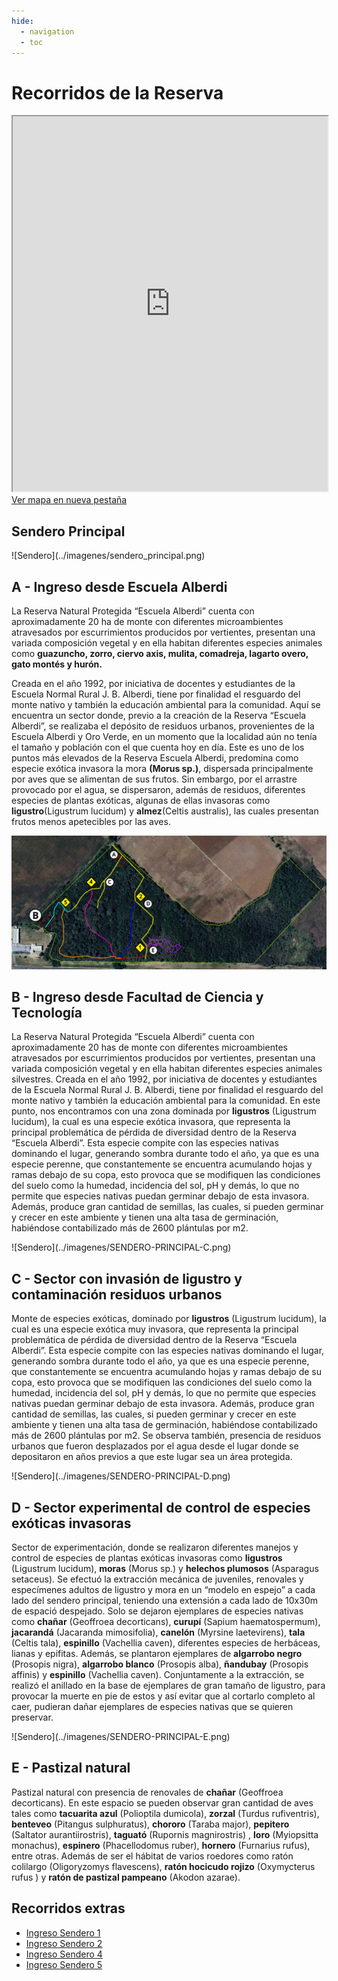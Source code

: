 ```yaml
---
hide:
  - navigation
  - toc
---
```

# Recorridos de la Reserva

<div class="iframe-container-map">
    <iframe 
        src="https://raw.githack.com/noelibaeza/reserva_natural_alberdi/main/qgis2web/index.html#14/-31.8384/-60.5346"
        style="width:100%; min-height:600px;" 
        allow="fullscreen"
        loading="lazy" 
        referrerpolicy="no-referrer-when-downgrade">
    </iframe>
</div>

<div class="button-container">
    <a href="https://raw.githack.com/noelibaeza/reserva_natural_alberdi/main/qgis2web/index.html#14/-31.8384/-60.5346" 
       target="_blank" 
       class="open-button">
       Ver mapa en nueva pestaña
    </a>
</div>




<h2>Sendero Principal</h2>
![Sendero](../imagenes/sendero_principal.png)
<!-- ![](../imagenes/letraA.png)  -->
<h2><b>A</b> - Ingreso desde Escuela Alberdi</h2>
<p>La Reserva Natural Protegida “Escuela Alberdi” cuenta con aproximadamente 20 ha de monte con diferentes microambientes atravesados por escurrimientos producidos por vertientes, presentan una variada composición vegetal y en ella habitan diferentes especies animales como <strong>guazuncho, zorro, ciervo axis, mulita, comadreja, lagarto overo, gato montés y hurón.</strong>

Creada en el año 1992, por iniciativa de docentes y estudiantes de la Escuela Normal Rural J. B. Alberdi, tiene por finalidad el resguardo del monte nativo y también la educación ambiental para la comunidad.
Aquí se encuentra un sector donde, previo a la creación de la Reserva “Escuela Alberdi”, se realizaba el depósito de residuos urbanos, provenientes de la Escuela Alberdi y Oro Verde, en un momento que la localidad aún no tenía el tamaño y población con el que cuenta hoy en día.
Este es uno de los puntos más elevados de la Reserva Escuela Alberdi, predomina como especie exótica invasora la mora <strong>(Morus sp.)</strong>, dispersada principalmente por aves que se alimentan de sus frutos. Sin embargo, por el arrastre provocado por el agua, se dispersaron, además de residuos, diferentes especies de plantas exóticas, algunas de ellas invasoras como <strong>ligustro</strong>(Ligustrum lucidum) y <strong> almez</strong>(Celtis australis), las cuales presentan frutos menos apetecibles por las aves.</p>
![Sendero](../imagenes/SENDERO-PRINCIPAL-B.png)
<h2><b>B</b> - Ingreso desde Facultad de Ciencia y Tecnología</h2>
<p>La Reserva Natural Protegida “Escuela Alberdi” cuenta con aproximadamente 20 has de monte con diferentes microambientes atravesados por escurrimientos producidos por vertientes, presentan una variada composición vegetal y en ella habitan diferentes especies animales silvestres.
Creada en el año 1992, por iniciativa de docentes y estudiantes de la Escuela Normal Rural J. B. Alberdi, tiene por finalidad el resguardo del monte nativo y también la educación ambiental para la comunidad.
En este punto, nos encontramos con una zona dominada por <strong>ligustros</strong> (Ligustrum lucidum), la cual es una especie exótica invasora, que representa la principal problemática de pérdida de diversidad dentro de la Reserva “Escuela Alberdi”. Esta especie compite con las especies nativas dominando el lugar, generando sombra durante todo el año, ya que es una especie perenne, que constantemente se encuentra acumulando hojas y ramas debajo de su copa, esto provoca que se modifiquen las condiciones del suelo como la humedad, incidencia del sol, pH y demás, lo que no permite que especies nativas puedan germinar debajo de esta invasora. Además, produce gran cantidad de semillas, las cuales, si pueden germinar y crecer en este ambiente y tienen una alta tasa de germinación, habiéndose contabilizado más de 2600 plántulas por m2.</p>
![Sendero](../imagenes/SENDERO-PRINCIPAL-C.png)
<h2><b>C</b> - Sector con invasión de ligustro y contaminación residuos urbanos</h2>
<p>Monte de especies exóticas, dominado por <strong>ligustros</strong> (Ligustrum lucidum), la cual es una especie exótica muy invasora, que representa la principal problemática de pérdida de diversidad dentro de la Reserva “Escuela Alberdi”. Esta especie compite con las especies nativas dominando el lugar, generando sombra durante todo el año, ya que es una especie perenne, que constantemente se encuentra acumulando hojas y ramas debajo de su copa, esto provoca que se modifiquen las condiciones del suelo como la humedad, incidencia del sol, pH y demás, lo que no permite que especies nativas puedan germinar debajo de esta invasora. Además, produce gran cantidad de semillas, las cuales, si pueden germinar y crecer en este ambiente y tienen una alta tasa de germinación, habiéndose contabilizado más de 2600 plántulas por m2.
Se observa también, presencia de residuos urbanos que fueron desplazados por el agua desde el lugar donde se depositaron en años previos a que este lugar sea un área protegida.</p>
![Sendero](../imagenes/SENDERO-PRINCIPAL-D.png)
<h2><b>D</b> - Sector experimental de control de especies exóticas invasoras</h2>
<p>Sector de experimentación, donde se realizaron diferentes manejos y control de especies de plantas exóticas invasoras como <strong>ligustros</strong> (Ligustrum lucidum), <strong>moras</strong>  (Morus sp.) y <strong>helechos plumosos</strong>  (Asparagus setaceus).
Se efectuó la extracción mecánica de juveniles, renovales y especímenes adultos de ligustro y mora en un “modelo en espejo” a cada lado del sendero principal, teniendo una extensión a cada lado de 10x30m de espació despejado. Solo se dejaron ejemplares de especies nativas como <strong>chañar</strong>   (Geoffroea decorticans), <strong>curupí</strong> (Sapium haematospermum), <strong>jacarandá</strong>   (Jacaranda mimosifolia), <strong>canelón</strong>   (Myrsine laetevirens),  <strong>tala</strong>  (Celtis tala),  <strong>espinillo</strong>  (Vachellia caven), diferentes especies de herbáceas, lianas y epifitas. Además, se plantaron ejemplares de <strong>algarrobo negro</strong> (Prosopis nigra), <strong>algarrobo blanco</strong> (Prosopis alba),  <strong>ñandubay</strong>  (Prosopis affinis) y  <strong>espinillo</strong>  (Vachellia caven).
Conjuntamente a la extracción, se realizó el anillado en la base de ejemplares de gran tamaño de ligustro, para provocar la muerte en pie de estos y así evitar que al cortarlo completo al caer, pudieran dañar ejemplares de especies nativas que se quieren preservar.</p> 
![Sendero](../imagenes/SENDERO-PRINCIPAL-E.png)
<h2><b>E</b> - Pastizal natural</h2>
Pastizal natural con presencia de renovales de <strong>chañar</strong> (Geoffroea decorticans). En este espacio se pueden observar gran cantidad de aves tales como <strong>tacuarita azul</strong> (Polioptila dumicola), <strong>zorzal</strong> (Turdus rufiventris), <strong>benteveo</strong> (Pitangus sulphuratus), <strong>chororo</strong> (Taraba major), <strong>pepitero</strong> (Saltator aurantiirostris), <strong>taguató</strong> (Rupornis magnirostris) , <strong>loro</strong> (Myiopsitta monachus), <strong>espinero</strong> (Phacellodomus ruber), <strong>hornero</strong> (Furnarius rufus), entre otras. Además de ser el hábitat de varios roedores como ratón colilargo</strong> (Oligoryzomys flavescens), <strong>ratón hocicudo rojizo</strong> (Oxymycterus rufus ) y <strong>ratón de pastizal pampeano</strong> (Akodon azarae).

## Recorridos extras

- [ Ingreso Sendero 1](sendero1.md)
- [ Ingreso Sendero 2](sendero2.md)
- [ Ingreso Sendero 4](sendero4.md)
- [ Ingreso Sendero 5](sendero5.md)

